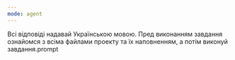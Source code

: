 ```yaml
---
mode: agent
---
```

Всі відповіді надавай Українською мовою. Пред виконанням завдання ознайомся з всіма файлами проекту та їх наповненням, а потім виконуй завдання.prompt